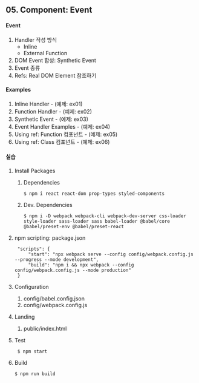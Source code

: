 ## 05. Component: Event

#### Event
1. Handler 작성 방식
    - Inline
    - External Function
2. DOM Event 합성: Synthetic Event
3. Event 종류
4. Refs: Real DOM Element 참조하기

#### Examples
1. Inline Handler - (예제: ex01)
2. Function Handler - (예제: ex02)
3. Synthetic Event - (예제: ex03)
4. Event Handler Examples - (예제: ex04)
5. Using ref: Function 컴포넌트 - (예제: ex05)
6. Using ref: Class 컴포넌트 - (예제: ex06)


#### 실습
1. Install Packages
    1) Dependencies
       ```
       $ npm i react react-dom prop-types styled-components
       ```

    2) Dev. Dependencies

       ```
       $ npm i -D webpack webpack-cli webpack-dev-server css-loader style-loader sass-loader sass babel-loader @babel/core @babel/preset-env @babel/preset-react 
       ```

2. npm scripting: package.json

   ```
    "scripts": {
        "start": "npx webpack serve --config config/webpack.config.js --progress --mode development",
        "build": "npm i && npx webpack --config config/webpack.config.js --mode production"
    }
   ```

3. Configuration

    1) config/babel.config.json
    2) config/webpack.config.js

4. Landing

    1) public/index.html

5. Test

   ```
    $ npm start
   ```

6. Build

   ```
   $ npm run build 
   ```
